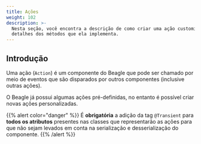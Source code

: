 ```yaml
---
title: Ações
weight: 102
description: >-
  Nesta seção, você encontra a descrição de como criar uma ação customizada e
  detalhes dos métodos que ela implementa.
---
```


## Introdução

Uma ação \(`Action`\) é um componente do Beagle que pode ser chamado por meio de eventos que são disparados por outros componentes \(inclusive outras ações\).

O Beagle já possui algumas ações pré-definidas, no entanto é possível criar novas ações personalizadas.

{{% alert color="danger" %}}
É **obrigatória** a adição da tag `@Transient` para **todos os atributos** presentes nas classes que representarão as ações para que não sejam levados em conta na serialização e desserialização do componente.
{{% /alert %}}